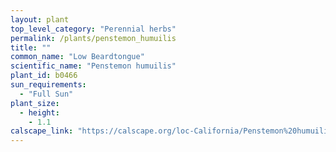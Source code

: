 ```yaml
---
layout: plant                                                              
top_level_category: "Perennial herbs"
permalink: /plants/penstemon_humuilis
title: ""
common_name: "Low Beardtongue"
scientific_name: "Penstemon humuilis"
plant_id: b0466
sun_requirements:
  - "Full Sun"
plant_size:
  - height: 
    - 1.1
calscape_link: "https://calscape.org/loc-California/Penstemon%20humuilis(%20)"
---
```



